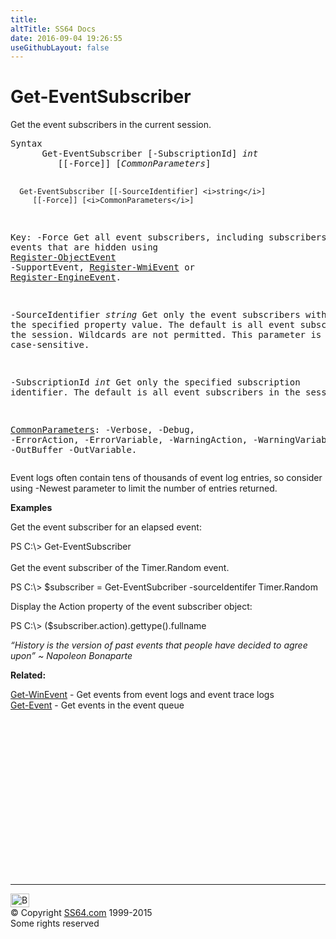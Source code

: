 ```yaml
---
title:
altTitle: SS64 Docs
date: 2016-09-04 19:26:55
useGithubLayout: false
---
```

<!-- #BeginLibraryItem "/Library/head_ps.lbi" --><!-- #EndLibraryItem --><h1>Get-EventSubscriber</h1> 
<p> Get the event subscribers in the current session.</p>
<pre>Syntax
      Get-EventSubscriber [-SubscriptionId] <i>int</i>
         [[-Force]] [<i>CommonParameters</i>]

      Get-EventSubscriber [[-SourceIdentifier] <i>string</i>]
         [[-Force]] [<i>CommonParameters</i>]

Key:
   -Force
       Get all event subscribers, including subscribers for events that
       are hidden using <a href="register-objectevent.html">Register-ObjectEvent</a> -SupportEvent, <a href="register-wmievent.html">Register-WmiEvent</a> or <a href="register-engineevent.html">Register-EngineEvent</a>.

   -SourceIdentifier <i>string</i>
       Get only the event subscribers with the specified property value.
       The default is all event subscribers in the session.
       Wildcards are not permitted. This parameter is case-sensitive.

   -SubscriptionId <i>int</i>
       Get only the specified subscription identifier.
       The default is all event subscribers in the session.

   <a href="common.html">CommonParameters</a>:
       -Verbose, -Debug, -ErrorAction, -ErrorVariable, -WarningAction, -WarningVariable,
       -OutBuffer -OutVariable.</pre>
<p>Event logs often contain tens of thousands of event log entries,  so consider using<span class="code"> -Newest </span>parameter to limit the number of entries returned.</p>
<p><b>Examples</b></p>
<p>Get the event subscriber for an elapsed event:</p>
<p><span class="code">PS C:\&gt; Get-EventSubscriber</span><br>
<br>Get  the event subscriber of the Timer.Random event.</p>
<p class="code">PS C:\&gt; $subscriber = Get-EventSubcriber -sourceIdentifer Timer.Random</p>
<p>Display the Action property of the event subscriber object:</p>
<p class="code">PS C:\&gt; ($subscriber.action).gettype().fullname</p>
<p class="quote"><i>“History is the version of past events that people have decided to agree upon” ~ Napoleon Bonaparte</i></p>
<p><b>Related:</b></p>
<p><a href="get-winevent.html">Get-WinEvent</a> - Get events from event logs and event trace logs<br>
<a href="get-event.html">Get-Event</a> - Get events in the event queue</p><!-- #BeginLibraryItem "/Library/foot_ps.lbi" --><p>
<!-- PowerShell300 -->
<ins class="adsbygoogle" style="display:inline-block;width:300px;height:250px" data-ad-client="ca-pub-6140977852749469" data-ad-slot="6253539900"></ins>
<script>
(adsbygoogle = window.adsbygoogle || []).push({});
</script></p>
<hr>
<div id="bl" class="footer"><a href="get-eventsubscriber.html#"><img src="../images/top.png" width="30" height="22" alt="Back to the Top"></a></div>
<div id="br" class="footer, tagline">© Copyright <a href="../index.html">SS64.com</a> 1999-2015<br>
Some rights reserved</div><!-- #EndLibraryItem -->

